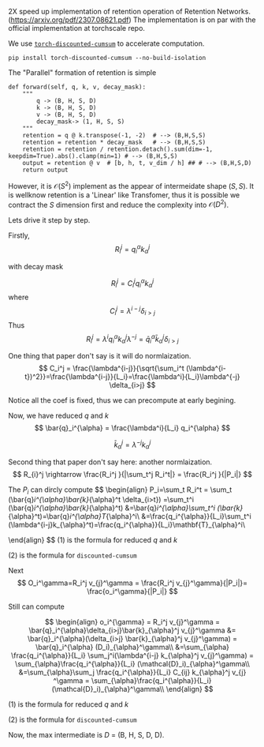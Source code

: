 
2X speed up implementation of retention operation of Retention Networks. (https://arxiv.org/pdf/2307.08621.pdf)
The implementation is on par with the official implementation at torchscale repo.

We use [`torch-discounted-cumsum`](https://github.com/toshas/torch-discounted-cumsum) to accelerate computation.

```
pip install torch-discounted-cumsum --no-build-isolation
```

The "Parallel" formation of retention is simple 
```
def forward(self, q, k, v, decay_mask):
    """
        q -> (B, H, S, D)
        k -> (B, H, S, D)
        v -> (B, H, S, D)
        decay_mask-> (1, H, S, S)
    """
    retention = q @ k.transpose(-1, -2)  # --> (B,H,S,S)
    retention = retention * decay_mask   # --> (B,H,S,S)
    retention = retention / retention.detach().sum(dim=-1, keepdim=True).abs().clamp(min=1) # --> (B,H,S,S)
    output = retention @ v  # [b, h, t, v_dim / h] ## # --> (B,H,S,D)
    return output
```

However, it is $\mathcal{O}(S^2)$ implement as the appear of intermeidate shape $(S,S)$. It is wellknow retention is a 'Linear' like Transfomer, thus it is possible we contract the $S$ dimension first and reduce the complexity into $\mathcal{O}(D^2)$.

Lets drive it step by step.

Firstly, 
$$
R_{i}^j = q_i^{\alpha}k_{\alpha}^j
$$

with decay mask

$$
R_{i}^j = C_i^j q_i^{\alpha}k_{\alpha}^j
$$
where
$$
C_i^j = \lambda^{i-j} \delta_{i>j}
$$
Thus
$$
R_{i}^j = \lambda^{i} q_i^{\alpha}k_{\alpha}^j \lambda^{-j} =  \bar{q}_i^{\alpha}\bar{k}_{\alpha}^j \delta_{i>j}
$$

One thing that paper don't say is it will do normlaization.
$$
C_i^j = \frac{\lambda^{i-j}}{\sqrt{\sum_i^t (\lambda^{i-t})^2}}=\frac{\lambda^{i-j}}{L_i}=\frac{\lambda^i}{L_i}\lambda^{-j} \delta_{i>j}
$$

Notice all the coef is fixed, thus we can precompute at early begining.

Now, we have reduced $q$ and $k$
$$
\bar{q}_i^{\alpha} =  \frac{\lambda^i}{L_i}  q_i^{\alpha}
$$

$$
\bar{k}_{\alpha}^j =  \lambda^{-j} k_{\alpha}^j 
$$

Second thing that paper don't say here: another normlaization.
$$
R_{i}^j \rightarrow \frac{R_i^j }{|\sum_t^j R_i^t|} = \frac{R_i^j }{|P_i|}
$$

The $P_i$ can dircly compute
$$
\begin{align}
P_i=\sum_t R_i^t = \sum_t (\bar{q}_i^{\alpha}\bar{k}_{\alpha}^t \delta_{i>t})
=\sum_t^i (\bar{q}_i^{\alpha}\bar{k}_{\alpha}^t)
&=\bar{q}_i^{\alpha}\sum_t^i (\bar{k}_{\alpha}^t)=\bar{q}_i^{\alpha}T_{\alpha}^i\\
&=\frac{q_i^{\alpha}}{L_i}\sum_t^i (\lambda^{i-j}k_{\alpha}^t)=\frac{q_i^{\alpha}}{L_i}\mathbf{T}_{\alpha}^i\\

\end{align}
$$
(1) is the formula for reduced $q$ and $k$

(2) is the formula for `discounted-cumsum`

Next
$$
O_i^\gamma=R_i^j v_{j}^\gamma = \frac{R_i^j v_{j}^\gamma}{|P_i|}= \frac{o_i^\gamma}{|P_i|}
$$

Still can compute

$$
\begin{align}
o_i^{\gamma} = R_i^j v_{j}^\gamma = \bar{q}_i^{\alpha}\delta_{i>j}\bar{k}_{\alpha}^j  v_{j}^\gamma
&= \bar{q}_i^{\alpha}(\delta_{i>j} \bar{k}_{\alpha}^j  v_{j}^\gamma) = \bar{q}_i^{\alpha} (D_i)_{\alpha}^\gamma\\
&=\sum_{\alpha} \frac{q_i^{\alpha}}{L_i} \sum_j^i(\lambda^{i-j} k_{\alpha}^j  v_{j}^\gamma) = \sum_{\alpha}\frac{q_i^{\alpha}}{L_i} (\mathcal{D}_i)_{\alpha}^\gamma\\
&=\sum_{\alpha}\sum_j \frac{q_i^{\alpha}}{L_i} C_{ij} k_{\alpha}^j v_{j} ^\gamma = \sum_{\alpha}\frac{q_i^{\alpha}}{L_i} (\mathcal{D}_i)_{\alpha}^\gamma\\
\end{align}
$$

(1) is the formula for reduced $q$ and $k$

(2) is the formula for `discounted-cumsum`

Now, the max intermediate is $D$ = (B, H, S, D, D).